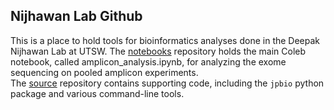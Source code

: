 ## Nijhawan Lab Github
This is a place to hold tools for bioinformatics analyses done in the Deepak Nijhawan Lab at UTSW.
The [notebooks](https://github.com/Nijhawan-Lab/noteboooks) repository holds the main Coleb notebook, called amplicon_analysis.ipynb, for analyzing the exome sequencing on pooled amplicon experiments.  
The [source](https://github.com/Nijhawan-Lab/source) repository contains supporting code, including the `jpbio` python package and various command-line tools.
